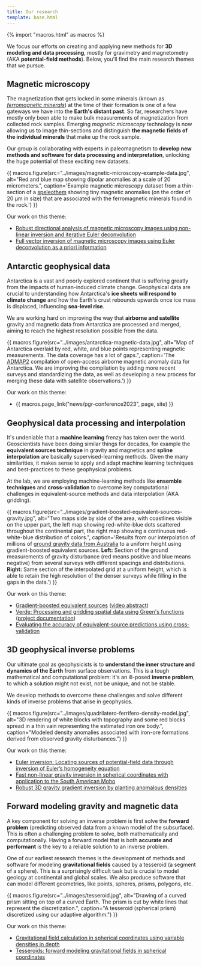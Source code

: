 ```yaml
---
title: Our research
template: base.html
---
```


{% import "macros.html" as macros %}

<div class="lead">

We focus our efforts on creating and applying new methods for **3D modeling and
data processing**, mostly for gravimetry and magnetometry (AKA
**potential-field methods**). Below, you'll find
the main research themes that we pursue.

</div>


<section class="extra-space flow">

## Magnetic microscopy

The magnetization that gets locked in some minerals (known as [*ferromagnetic minerals*](https://en.wikipedia.org/wiki/Ferromagnetism)) at the time of their formation is one of a few gateways we have into the **Earth's distant past**.
So far, researchers have mostly only been able to make bulk measurements of magnetization from collected rock samples.
Emerging *magnetic microscopy* technology is now allowing us to image thin-sections and distinguish **the magnetic fields of the individual minerals** that make up the rock sample.

Our group is collaborating with experts in paleomagnetism to **develop new methods and software for data processing and interpretation**, unlocking the huge potential of these exciting new datasets.

{{ macros.figure(src="../images/magnetic-microscopy-example-data.jpg", alt="Red and blue map showing dipolar anomalies at a scale of 20 micrometers.", caption='Example magnetic microscopy dataset from a thin-section of a <a href="https://en.wikipedia.org/wiki/Speleothem">speleothem</a> showing tiny magnetic anomalies (on the order of 20 µm in size) that are associated with the ferromagnetic minerals found in the rock.') }}

<div class="callout">

Our work on this theme:

* [Robust directional analysis of magnetic microscopy images using non-linear inversion and iterative Euler deconvolution](https://github.com/compgeolab/micromag-interfering-sources)
* [Full vector inversion of magnetic microscopy images using Euler deconvolution as a priori information](https://github.com/compgeolab/micromag-euler-dipole)

</div>

</section>
<section class="extra-space-xl flow">

## Antarctic geophysical data

Antarctica is a vast and poorly explored continent that is suffering greatly
from the impacts of human-induced climate change.
Geophysical data are crucial to understanding how Antarctica's **ice sheets
will respond to climate change** and how the Earth's crust rebounds upwards
once ice mass is displaced, influencing **sea-level rise**.

We are working hard on improving the way that **airborne and satellite**
gravity and magnetic data from Antarctica are processed and merged, aiming to
reach the highest resolution possible from the data.

{{ macros.figure(src="../images/antarctica-magnetic-data.jpg", alt="Map of Antarctica overlaid by red, white, and blue points representing magnetic measurements. The data coverage has a lot of gaps.", caption='The <a href="https://doi.org/10.1029/2018GL078153">ADMAP2</a> compilation of open-access airborne magnetic anomaly data for Antarctica. We are improving the compilation by adding more recent surveys and standardizing the data, as well as developing a new process for merging these data with satellite observations.') }}

<div class="callout">

Our work on this theme:

* {{ macros.page_link("news/pgr-conference2023", page, site) }}

</div>

</section>
<section class="extra-space-xl flow">

## Geophysical data processing and interpolation

It's undeniable that a **machine learning** frenzy has taken over the world.
Geoscientists have been doing similar things for decades, for example the **equivalent sources technique** in gravity and magnetics and **spline interpolation** are basically supervised-learning methods.
Given the many similarities, it makes sense to apply and adapt machine learning techniques and best-practices to these geophysical problems.

At the lab, we are employing machine-learning methods like **ensemble techniques** and **cross-validation** to overcome key computational challenges in equivalent-source methods and data interpolation (AKA gridding).

{{ macros.figure(src="../images/gradient-boosted-equivalent-sources-gravity.jpg", alt="Two maps side by side of the area, with coastlines visible on the upper part, the left map showing red-white-blue dots scattered throughout the continental part, the right map showing a continuous red-white-blue distribution of colors.", caption='Results from our interpolation of millions of <a href="https://github.com/compgeolab/australia-gravity-data">ground gravity data from Australia</a> to a uniform height using gradient-boosted equivalent sources. <strong>Left:</strong> Section of the ground measurements of gravity disturbance (red means positive and blue means negative) from several surveys with different spacings and distributions. <strong>Right:</strong> Same section of the interpolated grid at a uniform height, which is able to retain the high resolution of the denser surveys while filling in the gaps in the data.') }}

<div class="callout">

Our work on this theme:

* [Gradient-boosted equivalent sources](https://github.com/compgeolab/eql-gradient-boosted) ([video abstract](https://doi.org/10.6084/m9.figshare.14515188))
* [Verde: Processing and gridding spatial data using Green's functions](https://doi.org/10.21105/joss.00957) ([project documentation](https://www.fatiando.org/verde/latest/))
* [Evaluating the accuracy of equivalent-source predictions using cross-validation](https://doi.org/10.6084/m9.figshare.12245372)

</div>

</section>
<section class="extra-space-xl flow">

## 3D geophysical inverse problems

Our ultimate goal as geophysicists is to **understand the inner structure and dynamics of the Earth** from surface observations.
This is a tough mathematical and computational problem: it's an ill-posed **inverse problem**, to which a solution might not exist, not be unique, and not be stable.

We develop methods to overcome these challenges and solve different kinds of inverse problems that arise in geophysics.

{{ macros.figure(src="../images/quadrilatero-ferrifero-density-model.jpg", alt="3D rendering of white blocks with topography and some red blocks spread in a thin vain representing the estimated iron ore body.", caption="Modeled density anomalies associated with iron-ore formations derived from observed gravity disturbances.") }}

<div class="callout">

Our work on this theme:

* [Euler inversion: Locating sources of potential-field data through inversion of Euler’s homogeneity equation](https://github.com/compgeolab/euler-inversion)
* [Fast non-linear gravity inversion in spherical coordinates with application to the South American Moho](https://github.com/pinga-lab/paper-moho-inversion-tesseroids)
* [Robust 3D gravity gradient inversion by planting anomalous densities](https://github.com/pinga-lab/paper-planting-densities)

</div>

</section>
<section class="extra-space-xl flow">


## Forward modeling gravity and magnetic data

A key component for solving an inverse problem is first solve the **forward problem** (predicting observed data from a known model of the subsurface).
This is often a challenging problem to solve, both mathematically and computationally.
Having a forward model that is both **accurate and performant** is the key to a reliable solution to an inverse problem.

One of our earliest research themes is the development of methods and software for modeling **gravitational fields** caused by a tesseroid (a segment of a sphere).
This is a surprisingly difficult task but is crucial to model geology at continental and global scales.
We also produce software that can model different geometries, like points, spheres, prisms, polygons, etc.

{{ macros.figure(src="../images/tesseroid.jpg", alt="Drawing of a curved prism sitting on top of a curved Earth. The prism is cut by white lines that represent the discretization.", caption="A tesseroid (spherical prism) discretized using our adaptive algorithm.") }}

<div class="callout">

Our work on this theme:

* [Gravitational field calculation in spherical coordinates using variable densities in depth](https://github.com/pinga-lab/tesseroid-variable-density)
* [Tesseroids: forward modeling gravitational fields in spherical coordinates](https://github.com/pinga-lab/paper-tesseroids)

</div>

</section>
